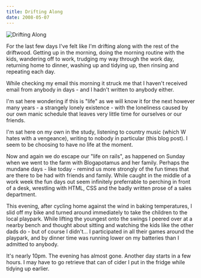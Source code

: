 ```yaml
---
title: Drifting Along
date: 2008-05-07
---
```


![Drifting Along](https://source.unsplash.com/Pll7AP6NFpY/1600x900)

For the last few days I've felt like I'm drifting along with the rest of the driftwood. Getting up in the morning, doing the morning routine with the kids, wandering off to work, trudging my way through the work day, returning home to dinner, washing up and tidying up, then rinsing and repeating each day.

While checking my email this morning it struck me that I haven't received email from anybody in days - and I hadn't written to anybody either.

I'm sat here wondering if this is "life" as we will know it for the next however many years - a strangely lonely existence - with the loneliness caused by our own manic schedule that leaves very little time for ourselves or our friends.

I'm sat here on my own in the study, listening to country music (which W hates with a vengeance), writing to nobody in particular (this blog post). I seem to be choosing to have no life at the moment.

Now and again we do escape our "life on rails", as happened on Sunday when we went to the farm with Blogapotamus and her family. Perhaps the mundane days - like today - remind us more strongly of the fun times that are there to be had with friends and family. While caught in the middle of a work week the fun days out seem infinitely preferrable to perching in front of a desk, wrestling with HTML, CSS and the badly written prose of a sales department.

This evening, after cycling home against the wind in baking temperatures, I slid off my bike and turned around immediately to take the children to the local playpark. While lifting the youngest onto the swings I peered over at a nearby bench and thought about sitting and watching the kids like the other dads do - but of course I didn't... I participated in all their games around the playpark, and by dinner time was running lower on my batteries than I admitted to anybody.

It's nearly 10pm. The evening has almost gone. Another day starts in a few hours. I may have to go retrieve that can of cider I put in the fridge while tidying up earlier.